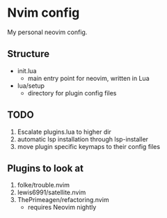 # Nvim config

My personal neovim config.

## Structure

- init.lua
    - main entry point for neovim, written in Lua
- lua/setup
    - directory for plugin config files

## TODO

1. Escalate plugins.lua to higher dir
2. automatic lsp installation through lsp-installer
3. move plugin specific keymaps to their config files

## Plugins to look at

1. folke/trouble.nvim
2. lewis6991/satellite.nvim
3. ThePrimeagen/refactoring.nvim
	* requires Neovim nightly
